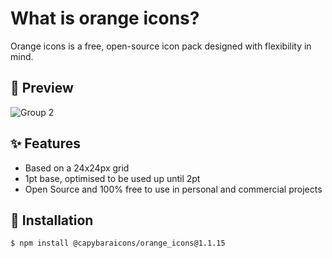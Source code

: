 # What is orange icons?

Orange icons is a free, open-source icon pack designed with flexibility in mind.

## 👀 Preview

![Group 2](https://github.com/user-attachments/assets/2b5c88d5-275a-45a9-9001-cedb9e9126ab)

## ✨ Features

- Based on a 24x24px grid
- 1pt base, optimised to be used up until 2pt
- Open Source and 100% free to use in personal and commercial projects

## 📘 Installation
```
$ npm install @capybaraicons/orange_icons@1.1.15
```
